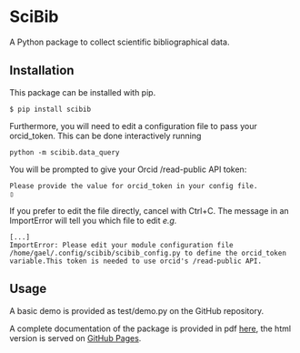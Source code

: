 # SciBib

A Python package to collect scientific bibliographical data.


## Installation

This package can be installed with pip.

```
$ pip install scibib
```

Furthermore, you will need to edit a configuration file to pass your orcid_token.
This can be done interactively running
```
python -m scibib.data_query
```
You will be prompted to give your Orcid /read-public API token:
```
Please provide the value for orcid_token in your config file.
▯
```

If you prefer to edit the file directly, cancel with Ctrl+C. The message in
an ImportError will tell you which file to edit *e.g.*
```
[...]
ImportError: Please edit your module configuration file /home/gael/.config/scibib/scibib_config.py to define the orcid_token variable.This token is needed to use orcid's /read-public API.
```


## Usage
A basic demo is provided as test/demo.py on the GitHub repository.


A complete documentation of the package is provided in pdf 
[here](https://github.com/completementgaga/npGUI/blob/master/package_manual.pdf),
 the html version is served on 
[GitHub Pages](https://completementgaga.github.io/SciBib/).